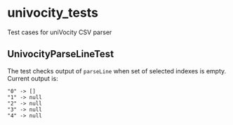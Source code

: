# univocity_tests
Test cases for uniVocity CSV parser

## UnivocityParseLineTest

The test checks output of `parseLine` when set of selected indexes is empty. Current output is:

```
"0" -> []
"1" -> null
"2" -> null
"3" -> null
"4" -> null
```
